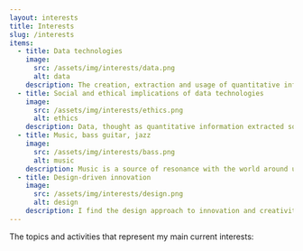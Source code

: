 ```yaml
---
layout: interests
title: Interests
slug: /interests
items:
  - title: Data technologies
    image:
      src: /assets/img/interests/data.png
      alt: data
    description: The creation, extraction and usage of quantitative information (aka data) is more and more central in our society and it is also one of my main interests. I believe in the natural progression data engineering -> statistics -> machine learning -> deep learning, in terms of topics a practictioner should know, and ideally practically master. In actuality, what I see is an increase of hype around deep learning (misleadingly commercialized as AI) and a decrease of competences and awareness about the origins of data, despite the old and well known saying "garbage in garbage out".
  - title: Social and ethical implications of data technologies
    image:
      src: /assets/img/interests/ethics.png
      alt: ethics
    description: Data, thought as quantitative information extracted somehow somewhere, is often imagined as a raw, "given", material, that can be used as any other resource. I believe instead that any usage of data comes with implications that are both philosophical and sociological, which should be known and addressed.
  - title: Music, bass guitar, jazz
    image:
      src: /assets/img/interests/bass.png
      alt: music
    description: Music is a source of resonance with the world around us, and a source of knowledge about ourselves. For me it mainly took the shape of an electric bass guitar and of jazz, which I am actively studying and engaging with. 
  - title: Design-driven innovation
    image:
      src: /assets/img/interests/design.png
      alt: design
    description: I find the design approach to innovation and creativity really fascinating and effective, especially in business environments where I had the chance to try it, but I am sure it can go well beyond that. I am particularly interested in design thinking, and lately I have been reading more about service design and its comprehensive approach to innovation. 
---
```


The topics and activities that represent my main current interests:
<br />
<br />
